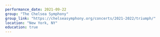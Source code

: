 ```yaml
---
performance_date: 2021-09-22
group: "The Chelsea Symphony"
group_link: "https://chelseasymphony.org/concerts/2021-2022/triumph/"
location: "New York, NY"
education: true
---
```

